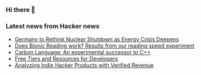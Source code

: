 ### Hi there 👋

<!--
**arashid-sh/arashid-sh** is a ✨ _special_ ✨ repository because its `README.md` (this file) appears on your GitHub profile.

Here are some ideas to get you started:

- 🔭 I’m currently working on ...
- 🌱 I’m currently learning ...
- 👯 I’m looking to collaborate on ...
- 🤔 I’m looking for help with ...
- 💬 Ask me about ...
- 📫 How to reach me: ...
- 😄 Pronouns: ...
- ⚡ Fun fact: ...
-->

### Latest news from Hacker news
<!-- BLOG-POST-LIST:START -->
- [Germany to Rethink Nuclear Shutdown as Energy Crisis Deepens](https://climatechangedispatch.com/germany-to-rethink-nuclear-shutdown-as-energy-crisis-deepens/)
- [Does Bionic Reading work? Results from our reading speed experiment](https://blog.readwise.io/bionic-reading-results/)
- [Carbon Language: An experimental successor to C++](https://github.com/carbon-language/carbon-lang)
- [Free Tiers and Resources for Developers](https://free-for.dev/)
- [Analyzing Indie Hacker Products with Verified Revenue](https://scrapingfish.com/blog/indie-hackers-revenue)
<!-- BLOG-POST-LIST:END -->
